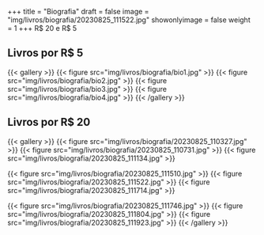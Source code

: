 +++
title = "Biografia"
draft = false
image = "img/livros/biografia/20230825_111522.jpg"
showonlyimage = false
weight = 1
+++
<span class="price">R$ 20 e R$ 5</span>
<!--more-->

## Livros por R$ 5

{{< gallery >}}
{{< figure src="img/livros/biografia/bio1.jpg" >}}
{{< figure src="img/livros/biografia/bio2.jpg" >}}
{{< figure src="img/livros/biografia/bio3.jpg" >}}
{{< figure src="img/livros/biografia/bio4.jpg" >}}
{{< /gallery >}}

## Livros por R$ 20

{{< gallery >}}
{{< figure src="img/livros/biografia/20230825_110327.jpg" >}}
{{< figure src="img/livros/biografia/20230825_110731.jpg" >}}
{{< figure src="img/livros/biografia/20230825_111134.jpg" >}}

{{< figure src="img/livros/biografia/20230825_111510.jpg" >}}
{{< figure src="img/livros/biografia/20230825_111522.jpg" >}}
{{< figure src="img/livros/biografia/20230825_111714.jpg" >}}

{{< figure src="img/livros/biografia/20230825_111746.jpg" >}}
{{< figure src="img/livros/biografia/20230825_111804.jpg" >}}
{{< figure src="img/livros/biografia/20230825_111923.jpg" >}}
{{< /gallery >}}